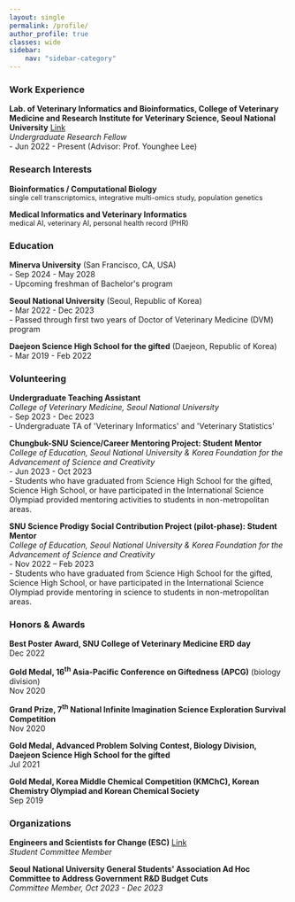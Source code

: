 ```yaml
---
layout: single
permalink: /profile/
author_profile: true
classes: wide
sidebar:
    nav: "sidebar-category"
---
```


<h3>Work Experience</h3>
<p><strong>Lab. of Veterinary Informatics and Bioinformatics, College of Veterinary Medicine and Research Institute for Veterinary Science, Seoul National University</strong> <a href="https://genomics.snu.ac.kr">Link</a><br>
<em>Undergraduate Research Fellow</em><br>
- Jun 2022 - Present (Advisor: Prof. Younghee Lee)</p>

<h3>Research Interests</h3>
<p><strong>Bioinformatics / Computational Biology</strong><br>
<span style="font-size:90%">single cell transcriptomics, integrative multi-omics study, population genetics</span></p>
<p><strong>Medical Informatics and Veterinary Informatics</strong><br>
<span style="font-size:90%">medical AI, veterinary AI, personal health record (PHR)</span></p>

<h3>Education</h3>
<p><strong>Minerva University</strong> (San Francisco, CA, USA)<br>
- Sep 2024 - May 2028<br>
- Upcoming freshman of Bachelor's program</p>
<p><strong>Seoul National University</strong> (Seoul, Republic of Korea)<br>
- Mar 2022 - Dec 2023<br>
- Passed through first two years of Doctor of Veterinary Medicine (DVM) program</p>
<p><strong>Daejeon Science High School for the gifted</strong> (Daejeon, Republic of Korea)<br>
- Mar 2019 - Feb 2022</p>

<h3>Volunteering</h3>
<p><strong>Undergraduate Teaching Assistant</strong><br>
<em>College of Veterinary Medicine, Seoul National University</em><br>
- Sep 2023 - Dec 2023<br>
- Undergraduate TA of 'Veterinary Informatics' and 'Veterinary Statistics'</p>
<p><strong>Chungbuk-SNU Science/Career Mentoring Project: Student Mentor</strong><br>
<em>College of Education, Seoul National University & Korea Foundation for the Advancement of Science and Creativity</em><br>
- Jun 2023 - Oct 2023<br>
- Students who have graduated from Science High School for the gifted, Science High School, or have participated in the International Science Olympiad provided mentoring activities to students in non-metropolitan areas.</p>
<p><strong>SNU Science Prodigy Social Contribution Project (pilot-phase): Student Mentor</strong><br>
<em>College of Education, Seoul National University & Korea Foundation for the Advancement of Science and Creativity</em><br>
- Nov 2022 – Feb 2023<br>
- Students who have graduated from Science High School for the gifted, Science High School, or have participated in the International Science Olympiad provide mentoring in science to students in non-metropolitan areas.</p>

<h3>Honors & Awards</h3>
<p><strong>Best Poster Award, SNU College of Veterinary Medicine ERD day</strong><br>
Dec 2022</p>
<p><strong>Gold Medal, 16<sup>th</sup> Asia-Pacific Conference on Giftedness (APCG)</strong> (biology division)<br>
Nov 2020</p>
<p><strong>Grand Prize, 7<sup>th</sup> National Infinite Imagination Science Exploration Survival Competition</strong><br>
Nov 2020</p>
<p><strong>Gold Medal, Advanced Problem Solving Contest, Biology Division, Daejeon Science High School for the gifted</strong><br>
Jul 2021</p>
<p><strong>Gold Medal, Korea Middle Chemical Competition (KMChC), Korean Chemistry Olympiad and Korean Chemical Society</strong><br>
Sep 2019</p>

<h3>Organizations</h3>
<p><strong>Engineers and Scientists for Change (ESC)</strong> <a href="https://esckorea.org">Link</a><br>
<em>Student Committee Member</em></p>
<p><strong>Seoul National University General Students' Association Ad Hoc Committee to Address Government R&D Budget Cuts</strong><br>
<em>Committee Member, Oct 2023 - Dec 2023</em></p>
